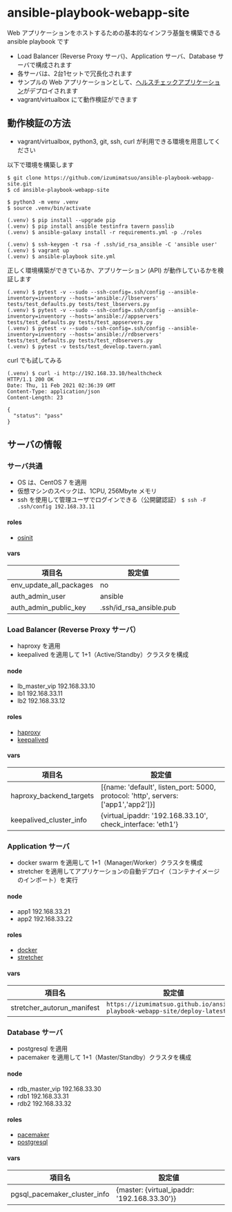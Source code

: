 # ansible-playbook-webapp-site

Web アプリケーションをホストするための基本的なインフラ基盤を構築できる ansible playbook です

- Load Balancer (Reverse Proxy サーバ)、Application サーバ、Database サーバで構成されます
- 各サーバは、2台1セットで冗長化されます
- サンプルの Web アプリケーションとして、[ヘルスチェックアプリケーション](https://github.com/izumimatsuo/app-flask-healthcheck)がデプロイされます
- vagrant/virtualbox にて動作検証ができます

## 動作検証の方法

- vagrant/virtualbox, python3, git, ssh, curl が利用できる環境を用意してください

以下で環境を構築します

```
$ git clone https://github.com/izumimatsuo/ansible-playbook-webapp-site.git
$ cd ansible-playbook-webapp-site

$ python3 -m venv .venv
$ source .venv/bin/activate

(.venv) $ pip install --upgrade pip
(.venv) $ pip install ansible testinfra tavern passlib
(.venv) $ ansible-galaxy install -r requirements.yml -p ./roles

(.venv) $ ssh-keygen -t rsa -f .ssh/id_rsa_ansible -C 'ansible user'
(.venv) $ vagrant up
(.venv) $ ansible-playbook site.yml
```

正しく環境構築ができているか、アプリケーション (API) が動作しているかを検証します

```
(.venv) $ pytest -v --sudo --ssh-config=.ssh/config --ansible-inventory=inventory --hosts='ansible://lbservers' tests/test_defaults.py tests/test_lbservers.py
(.venv) $ pytest -v --sudo --ssh-config=.ssh/config --ansible-inventory=inventory --hosts='ansible://appservers' tests/test_defaults.py tests/test_appservers.py
(.venv) $ pytest -v --sudo --ssh-config=.ssh/config --ansible-inventory=inventory --hosts='ansible://rdbservers' tests/test_defaults.py tests/test_rdbservers.py
(.venv) $ pytest -v tests/test_develop.tavern.yaml
```

curl でも試してみる

```
(.venv) $ curl -i http://192.168.33.10/healthcheck
HTTP/1.1 200 OK
Date: Thu, 11 Feb 2021 02:36:39 GMT
Content-Type: application/json
Content-Length: 23

{
  "status": "pass"
}
```

## サーバの情報

### サーバ共通

- OS は、CentOS 7 を適用
- 仮想マシンのスペックは、1CPU, 256Mbyte メモリ
- ssh を使用して管理ユーザでログインできる（公開鍵認証） ``` $ ssh -F .ssh/config 192.168.33.11 ```

#### roles

- [osinit](https://github.com/izumimatsuo/ansible-role-osinit)

#### vars

| 項目名                  | 設定値                  |
| ----------------------- | ----------------------- |
| env_update_all_packages | no                      |
| auth_admin_user         | ansible                 |
| auth_admin_public_key   | .ssh/id_rsa_ansible.pub |

### Load Balancer (Reverse Proxy サーバ）

- haproxy を適用
- keepalived を適用して 1+1（Active/Standby）クラスタを構成

#### node

- lb_master_vip 192.168.33.10
- lb1 192.168.33.11
- lb2 192.168.33.12

#### roles

- [haproxy](https://github.com/izumimatsuo/ansible-role-haproxy.git)
- [keepalived](https://github.com/izumimatsuo/ansible-role-keepalived.git)

#### vars

| 項目名                  | 設定値                                                     |
| ----------------------- | ---------------------------------------------------------- |
| haproxy_backend_targets | [{name: 'default', listen_port: 5000, protocol: 'http', servers: ['app1','app2']}] |
| keepalived_cluster_info | {virtual_ipaddr: '192.168.33.10', check_interface: 'eth1'} |

### Application サーバ

- docker swarm を適用して 1+1（Manager/Worker）クラスタを構成
- stretcher を適用してアプリケーションの自動デプロイ（コンテナイメージのインポート）を実行

#### node

- app1 192.168.33.21
- app2 192.168.33.22

#### roles

- [docker](https://github.com/izumimatsuo/ansible-role-docker.git)
- [stretcher](https://github.com/izumimatsuo/ansible-role-stretcher.git)

#### vars

| 項目名                     | 設定値                                                                             |
| -------------------------- | ---------------------------------------------------------------------------------- |
| stretcher_autorun_manifest | ```https://izumimatsuo.github.io/ansible-playbook-webapp-site/deploy-latest.yml``` |

### Database サーバ

- postgresql を適用
- pacemaker を適用して 1+1（Master/Standby）クラスタを構成

#### node

- rdb_master_vip 192.168.33.30
- rdb1 192.168.33.31
- rdb2 192.168.33.32

#### roles

- [pacemaker](https://github.com/izumimatsuo/ansible-role-pacemaker.git)
- [postgresql](https://github.com/izumimatsuo/ansible-role-postgresql.git)

#### vars

| 項目名                 | 設定値                                         |
| ---------------------- | ---------------------------------------------- |
| pgsql_pacemaker_cluster_info | {master: {virtual_ipaddr: '192.168.33.30'}} |
